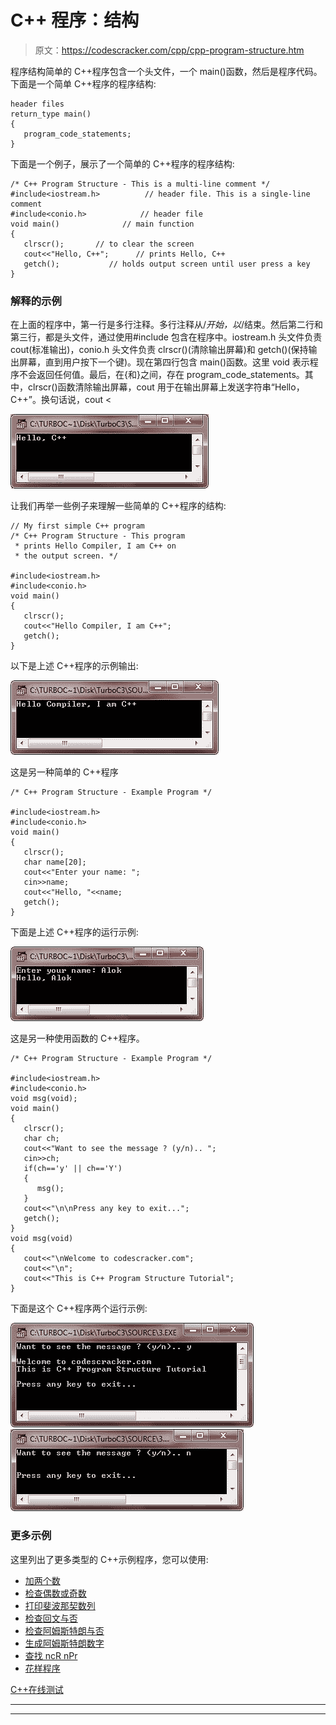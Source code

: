 # C++ 程序：结构

> 原文：<https://codescracker.com/cpp/cpp-program-structure.htm>

程序结构简单的 C++程序包含一个头文件，一个 main()函数，然后是程序代码。下面是一个简单 C++程序的程序结构:

```
header files
return_type main()
{
   program_code_statements;
}
```

下面是一个例子，展示了一个简单的 C++程序的程序结构:

```
/* C++ Program Structure - This is a multi-line comment */
#include<iostream.h>          // header file. This is a single-line comment
#include<conio.h>            // header file
void main()              // main function
{
   clrscr();       // to clear the screen
   cout<<"Hello, C++";      // prints Hello, C++
   getch();           // holds output screen until user press a key
}
```

### 解释的示例

在上面的程序中，第一行是多行注释。多行注释从/*开始，以*/结束。然后第二行和第三行，都是头文件，通过使用#include 包含在程序中。iostream.h 头文件负责 cout(标准输出)，conio.h 头文件负责 clrscr()(清除输出屏幕)和 getch()(保持输出屏幕，直到用户按下一个键)。现在第四行包含 main()函数。这里 void 表示程序不会返回任何值。最后，在{和}之间，存在 program_code_statements。其中，clrscr()函数清除输出屏幕，cout 用于在输出屏幕上发送字符串“Hello，C++”。换句话说，cout <

![structure of c++ program](img/3466d06183afae4ca969066eef5372ee.png)

让我们再举一些例子来理解一些简单的 C++程序的结构:

```
// My first simple C++ program
/* C++ Program Structure - This program
 * prints Hello Compiler, I am C++ on
 * the output screen. */

#include<iostream.h>
#include<conio.h>
void main()
{
   clrscr();
   cout<<"Hello Compiler, I am C++";
   getch();
}
```

以下是上述 C++程序的示例输出:

![c++ program structure](img/fec1040905e24bfb42b094f1ecad2b32.png)

这是另一种简单的 C++程序

```
/* C++ Program Structure - Example Program */

#include<iostream.h>
#include<conio.h>
void main()
{
   clrscr();
   char name[20];
   cout<<"Enter your name: ";
   cin>>name;
   cout<<"Hello, "<<name;
   getch();
}
```

下面是上述 C++程序的运行示例:

![program structure of c++](img/a4bc6358f78391e7f9b228d8bec19c2e.png)

这是另一种使用函数的 C++程序。

```
/* C++ Program Structure - Example Program */

#include<iostream.h>
#include<conio.h>
void msg(void);
void main()
{
   clrscr();
   char ch;
   cout<<"Want to see the message ? (y/n).. ";
   cin>>ch;
   if(ch=='y' || ch=='Y')
   {
      msg();
   }
   cout<<"\n\nPress any key to exit...";
   getch();
}
void msg(void)
{
   cout<<"\nWelcome to codescracker.com";
   cout<<"\n";
   cout<<"This is C++ Program Structure Tutorial";
}
```

下面是这个 C++程序两个运行示例:

![c++ program structure example](img/34b7e7b18b7c46784e46f0b99a54d4c8.png)
![c++ simple program structure](img/46fb83683d88e8b5b6084e23f6d8a725.png)

### 更多示例

这里列出了更多类型的 C++示例程序，您可以使用:

*   [加两个数](/cpp/program/cpp-program-add-two-numbers.htm)
*   [检查偶数或奇数](/cpp/program/cpp-program-check-even-odd.htm)
*   [打印斐波那契数列](/cpp/program/cpp-program-print-fabonacci-series.htm)
*   [检查回文与否](/cpp/program/cpp-program-palindrome-number.htm)
*   [检查阿姆斯特朗与否](/cpp/program/cpp-program-find-armstrong-number.htm)
*   [生成阿姆斯特朗数字](/cpp/program/cpp-program-generate-armstrong-number.htm)
*   [查找 ncR nPr](/cpp/program/cpp-program-find-ncr-npr.htm)
*   [花样程序](/cpp/program/cpp-program-print-star-pyramid-patterns.htm)

[C++在线测试](/exam/showtest.php?subid=3)

* * *

* * *